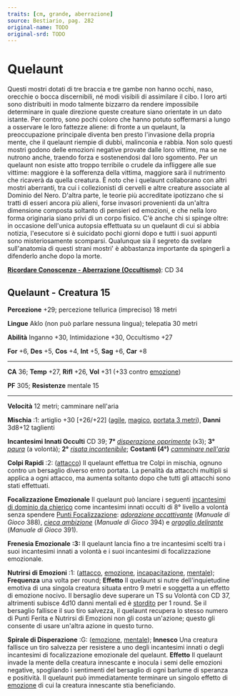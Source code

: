 ```yaml
---
traits: [cm, grande, aberrazione]
source: Bestiario, pag. 282
original-name: TODO
original-srd: TODO
---
```


# Quelaunt

Questi mostri dotati di tre braccia e tre gambe non hanno occhi, naso, orecchie
o bocca discernibili, né modi visibili di assimilare il cibo. I loro arti sono
distribuiti in modo talmente bizzarro da rendere impossibile determinare in
quale direzione queste creature siano orientate in un dato istante. Per contro,
sono pochi coloro che hanno potuto soffermarsi a lungo a osservare le loro
fattezze aliene: di fronte a un quelaunt, la preoccupazione principale diventa
ben presto l'invasione della propria mente, che il quelaunt riempie di dubbi,
malinconia e rabbia. Non solo questi mostri godono delle emozioni negative
provate dalle loro vittime, ma se ne nutrono anche, traendo forza e sostenendosi
dal loro sgomento. Per un quelaunt non esiste atto troppo terribile o crudele da
infliggere alle sue vittime: maggiore è la sofferenza della vittima, maggiore
sarà il nutrimento che ricaverà da quella creatura. È noto che i quelaunt
collaborano con altri mostri aberranti, tra cui i collezionisti di cervelli e
altre creature associate al Dominio del Nero. D'altra parte, le teorie più
accreditate ipotizzano che si tratti di esseri ancora più alieni, forse invasori
provenienti da un'altra dimensione composta soltanto di pensieri ed emozioni, e
che nella loro forma originaria siano privi di un corpo fisico. C'è anche chi si
spinge oltre: in occasione dell'unica autopsia effettuata su un quelaunt di cui
si abbia notizia, l'esecutore si è suicidato pochi giorni dopo e tutti i suoi
appunti sono misteriosamente scomparsi. Qualunque sia il segreto da svelare
sull'anatomia di questi strani mostri' è abbastanza importante da spingerli a
difenderlo anche dopo la morte.

**[Ricordare Conoscenze - Aberrazione (Occultismo)](/azioni/ricordare-conoscenze)**:
CD 34

## Quelaunt - Creatura 15

**Percezione** +29; percezione tellurica (impreciso) 18 metri

**Lingue** Aklo (non può parlare nessuna lingua); telepatia 30 metri

**Abilità** Inganno +30, Intimidazione +30, Occultismo +27

**For** +6, **Des** +5, **Cos** +4, **Int** +5, **Sag** +6, **Car** +8

---

**CA** 36; **Temp** +27, **Rifl** +26, **Vol** +31 (+33 contro
[emozione](/tratti/emozione))

**PF** 305; **Resistenze** mentale 15

---

**Velocità** 12 metri; camminare nell'aria

**Mischia** :1: artiglio +30 \[+26/+22] ([agile](/tratti/agile),
[magico](/tratti/magico), [portata 3 metri](/tratti/portata)), **Danni** 3d8+12
taglienti

**Incantesimi Innati Occulti** CD 39; **7°**
_[disperazione opprimente](/incantesimi/disperazione-opprimente)_ (x3); **3°**
_[paura](/incantesimi/paura)_ (a volontà); **2°**
_[risata incontenibile](/incantesimi/risata-incontenibile)_; **Costanti (4°)**
_[camminare nell'aria](/incantesimi/camminare-nellaria)_

**Colpi Rapidi** :2: ([attacco](/tratti/attacco)) Il quelaunt effettua tre Colpi
in mischia, ognuno contro un bersaglio diverso entro portata. La penalità da
attacchi multipli si applica a ogni attacco, ma aumenta soltanto dopo che tutti
gli attacchi sono stati effettuati.

**Focalizzazione Emozionale** Il quelaunt può lanciare i seguenti
[incantesimi di dominio da chierico](/incantesimi/incantesimi-focalizzati) come
incantesimi innati occulti di 8° livello a volontà senza spendere
[Punti Focalizzazione](/incantesimi/incantesimi-focalizzati):
_[adorazione accattivante](/incantesimi/incantesimi-focalizzati)_ (_Manuale di
Gioco_ 388), _[cieca ambizione](/incantesimi/incantesimi-focalizzati)_ (_Manuale
di Gioco_ 394) e _[orgoglio delirante](/incantesimi/incantesimi-focalizzati)_
(_Manuale di Gioco_ 391).

**Frenesia Emozionale** **:3:** Il quelaunt lancia fino a tre incantesimi scelti
tra i suoi incantesimi innati a volontà e i suoi incantesimi di focalizzazione
emozionale.

**Nutrirsi di Emozioni** :1: ([attacco](/tratti/attacco),
[emozione](/tratti/emozione), [incapacitazione](/tratti/incapacitazione),
[mentale](/tratti/mentale)); **Frequenza** una volta per round; **Effetto** Il
quelaunt si nutre dell'inquietudine emotiva di una singola creatura situata
entro 9 metri e soggetta a un effetto di emozione nocivo. Il bersaglio deve
superare un TS su Volontà con CD 37, altrimenti subisce 4d10 danni mentali ed è
[stordito](/condizioni/stordito) per 1 round. Se il bersaglio fallisce il suo
tiro salvezza, il quelaunt recupera lo stesso numero di Punti Ferita e Nutrirsi
di Emozioni non gli costa un'azione; questo gli consente di usare un'altra
azione in questo turno.

**Spirale di Disperazione** :G: ([emozione](/tratti/emozione),
[mentale](/tratti/mentale)); **Innesco** Una creatura fallisce un tiro salvezza
per resistere a uno degli incantesimi innati o degli incantesimi di
focalizzazione emozionale del quelaunt. **Effetto** Il quelaunt invade la mente
della creatura innescante e inocula i semi delle emozioni negative, spogliando i
sentimenti del bersaglio di ogni barlume di speranza e positività. Il quelaunt
può immediatamente terminare un singolo effetto di [emozione](/tratti/emozione)
di cui la creatura innescante stia beneficiando.
